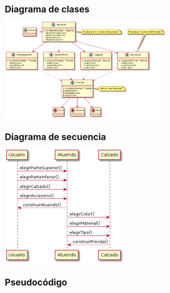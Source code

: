 # Diagrama de clases

![diagrama de clases](./assets/diagrama-de-clases.png)

# Diagrama de secuencia

![diagrama de secuencia](./assets/diagrama-de-secuencia.png)

# Pseudocódigo

```

```

